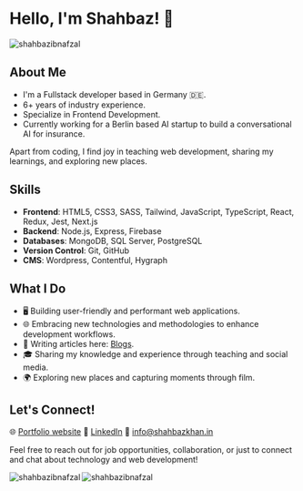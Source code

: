 # Hello, I'm Shahbaz! 👋

<div align="left"> <img src="https://komarev.com/ghpvc/?username=shahbazibnafzal&label=Profile%20views&color=0e75b6&style=flat" alt="shahbazibnafzal" /> </div>

## About Me
- I'm a Fullstack developer based in Germany 🇩🇪.
- 6+ years of industry experience.
- Specialize in Frontend Development.
- Currently working for a Berlin based AI startup to build a conversational AI for insurance.

Apart from coding, I find joy in teaching web development, sharing my learnings, and exploring new places.

## Skills
- **Frontend**: HTML5, CSS3, SASS, Tailwind, JavaScript, TypeScript, React, Redux, Jest, Next.js
- **Backend**: Node.js, Express, Firebase
- **Databases**: MongoDB, SQL Server, PostgreSQL
- **Version Control**: Git, GitHub
- **CMS**: Wordpress, Contentful, Hygraph

## What I Do
- 🖥️ Building user-friendly and performant web applications.
- 🌐 Embracing new technologies and methodologies to enhance development workflows.
- 📝 Writing articles here: [Blogs](https://www.shahbazkhan.in/blog).
- 🎓 Sharing my knowledge and experience through teaching and social media.
- 🌍 Exploring new places and capturing moments through film.

## Let's Connect!
🌐 [Portfolio website](https://www.shahbazkhan.in/)
🔗 [LinkedIn](https://www.linkedin.com/in/shbaaaaz/)
📧 info@shahbazkhan.in

Feel free to reach out for job opportunities, collaboration, or just to connect and chat about technology and web development! 


<div><img align="left" src="https://github-readme-stats.vercel.app/api/top-langs?username=shahbazibnafzal&show_icons=true&locale=en&layout=compact" alt="shahbazibnafzal" /></div>


<div><img align="center" src="https://github-readme-streak-stats.herokuapp.com/?user=shahbazibnafzal&" alt="shahbazibnafzal" /></div>
